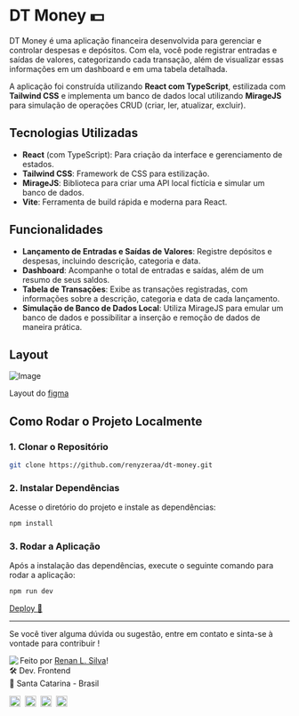 # DT Money 💵

DT Money é uma aplicação financeira desenvolvida para gerenciar e controlar despesas e depósitos. Com ela, você pode registrar entradas e saídas de valores, categorizando cada transação, além de visualizar essas informações em um dashboard e em uma tabela detalhada.

A aplicação foi construída utilizando **React com TypeScript**, estilizada com **Tailwind CSS** e implementa um banco de dados local utilizando **MirageJS** para simulação de operações CRUD (criar, ler, atualizar, excluir).

## Tecnologias Utilizadas

- **React** (com TypeScript): Para criação da interface e gerenciamento de estados.
- **Tailwind CSS**: Framework de CSS para estilização.
- **MirageJS**: Biblioteca para criar uma API local fictícia e simular um banco de dados.
- **Vite**: Ferramenta de build rápida e moderna para React.

## Funcionalidades

- **Lançamento de Entradas e Saídas de Valores**: Registre depósitos e despesas, incluindo descrição, categoria e data.
- **Dashboard**: Acompanhe o total de entradas e saídas, além de um resumo de seus saldos.
- **Tabela de Transações**: Exibe as transações registradas, com informações sobre a descrição, categoria e data de cada lançamento.
- **Simulação de Banco de Dados Local**: Utiliza MirageJS para emular um banco de dados e possibilitar a inserção e remoção de dados de maneira prática.

## Layout

![Image](https://github.com/user-attachments/assets/d6e5f4e6-5efa-476a-aaa5-23026f54cbea)

Layout do [figma](https://www.figma.com/design/texk7smNXFb7duBVO8rDze/dtmoney-Ignite?m=auto&t=syT2O86j6ueq60U1-6)

## Como Rodar o Projeto Localmente

### 1. Clonar o Repositório

```bash
git clone https://github.com/renyzeraa/dt-money.git
```

### 2. Instalar Dependências

Acesse o diretório do projeto e instale as dependências:

```bash
npm install
```

### 3. Rodar a Aplicação

Após a instalação das dependências, execute o seguinte comando para rodar a aplicação:

```bash
npm run dev
```

<a href="https://app-dt-money-eight.vercel.app/"> Deploy 🚀 </a>

---

Se você tiver alguma dúvida ou sugestão, entre em contato e sinta-se à vontade para contribuir !

<img align="left" src="https://avatars.githubusercontent.com/renyzeraa?size=100">

Feito por [Renan L. Silva](https://github.com/renyzeraa)! <br>
🛠 Dev. Frontend <br>
📍 Santa Catarina - Brasil <br>

<a href="https://www.linkedin.com/in/renyzeraa" target="_blank"><img src="https://img.shields.io/badge/LinkedIn-0077B5?style=flat&logo=linkedin&logoColor=white" alt="LinkedIn Badge" height="20"></a>&nbsp;
<a href="mailto:renansilvaytb@gmail.com" target="_blank"><img src="https://img.shields.io/badge/Gmail-D14836?style=flat&logo=gmail&logoColor=white" alt="Gmail Badge" height="20"></a>&nbsp;
<a href="#"><img src="https://img.shields.io/badge/Discord-%237289DA.svg?logo=discord&logoColor=white" title="renan_s#7826" alt="Discord Badge" height="20"></a>&nbsp;
<a href="https://www.github.com/renyzeraa" target="_blank"><img src="https://img.shields.io/badge/GitHub-100000?style=flat&logo=github&logoColor=white" alt="GitHub Badge" height="20"></a>&nbsp;

<br clear="left"/>
